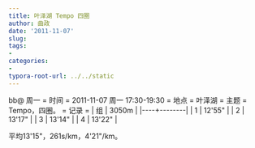 ```yaml
---
title: 叶泽湖 Tempo 四圈
author: 曲政
date: '2011-11-07'
slug: 
tags:
- 
categories:
- 
typora-root-url: ../../static
---
```


bb@ 周一
= 时间 =
2011-11-07 周一 17:30-19:30
= 地点 =
叶泽湖
= 主题 =
Tempo，四圈。
= 记录 =
| 组 | 3050m  |
|----+--------|
| 1  | 12'55" |
| 2  | 13'17" |
| 3  | 13'14" |
| 4  | 13'22" |

平均13'15"，261s/km，4'21"/km。